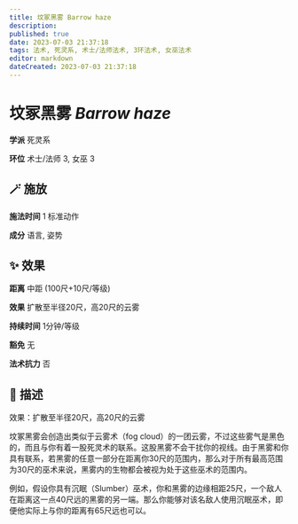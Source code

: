 ```yaml
---
title: 坟冢黑雾 Barrow haze
description: 
published: true
date: 2023-07-03 21:37:18
tags: 法术, 死灵系, 术士/法师法术, 3环法术, 女巫法术
editor: markdown
dateCreated: 2023-07-03 21:37:18
---
```


# **坟冢黑雾** *Barrow haze*

**学派** 死灵系 

**环位** 术士/法师 3, 女巫 3

## 🪄 施放

**施法时间** 1 标准动作

**成分** 语言, 姿势

## ✨ 效果  

**距离** 中距 (100尺+10尺/等级) 

**效果** 扩散至半径20尺，高20尺的云雾 

**持续时间** 1分钟/等级 

**豁免** 无

**法术抗力** 否

## 📖 描述

效果：扩散至半径20尺，高20尺的云雾

坟冢黑雾会创造出类似于云雾术（fog cloud）的一团云雾，不过这些雾气是黑色的，而且与你有着一股死灵术的联系。这股黑雾不会干扰你的视线。由于黑雾和你具有联系，若黑雾的任意一部分在距离你30尺的范围内，那么对于所有最高范围为30尺的巫术来说，黑雾内的生物都会被视为处于这些巫术的范围内。

例如，假设你具有沉眠（Slumber）巫术，你和黑雾的边缘相距25尺，一个敌人在距离这一点40尺远的黑雾的另一端。那么你能够对该名敌人使用沉眠巫术，即便他实际上与你的距离有65尺远也可以。
    
